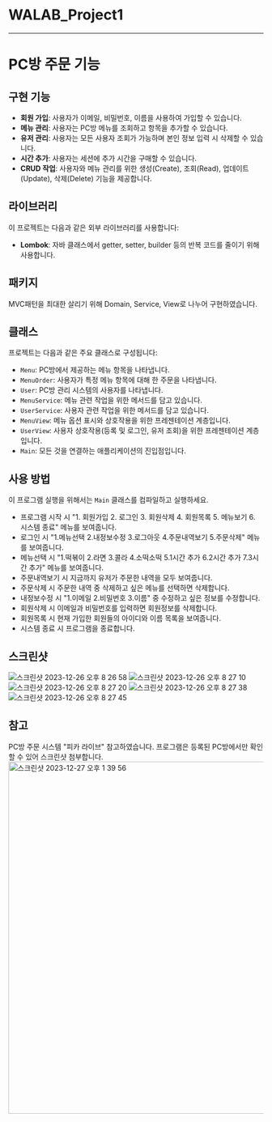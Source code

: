 # WALAB_Project1
---------------------------------------------------------------------------------------------------------
# PC방 주문 기능

## 구현 기능
- **회원 가입**: 사용자가 이메일, 비밀번호, 이름을 사용하여 가입할 수 있습니다.
- **메뉴 관리**: 사용자는 PC방 메뉴를 조회하고 항목을 추가할 수 있습니다.
- **유저 관리**: 사용자는 모든 사용자 조회가 가능하며 본인 정보 입력 시 삭제할 수 있습니다.
- **시간 추가**: 사용자는 세션에 추가 시간을 구매할 수 있습니다.
- **CRUD 작업**: 사용자와 메뉴 관리를 위한 생성(Create), 조회(Read), 업데이트(Update), 삭제(Delete) 기능을 제공합니다.

## 라이브러리
이 프로젝트는 다음과 같은 외부 라이브러리를 사용합니다:
- **Lombok**: 자바 클래스에서 getter, setter, builder 등의 반복 코드를 줄이기 위해 사용합니다.

## 패키지
MVC패턴을 최대한 살리기 위해 Domain, Service, View로 나누어 구현하였습니다.

## 클래스
프로젝트는 다음과 같은 주요 클래스로 구성됩니다:
- `Menu`: PC방에서 제공하는 메뉴 항목을 나타냅니다.
- `MenuOrder`: 사용자가 특정 메뉴 항목에 대해 한 주문을 나타냅니다.
- `User`: PC방 관리 시스템의 사용자를 나타냅니다.
- `MenuService`: 메뉴 관련 작업을 위한 메서드를 담고 있습니다.
- `UserService`: 사용자 관련 작업을 위한 메서드를 담고 있습니다.
- `MenuView`: 메뉴 옵션 표시와 상호작용을 위한 프레젠테이션 계층입니다.
- `UserView`: 사용자 상호작용(등록 및 로그인, 유저 조회)을 위한 프레젠테이션 계층입니다.
- `Main`: 모든 것을 연결하는 애플리케이션의 진입점입니다.

## 사용 방법
이 프로그램 실행을 위해서는 `Main` 클래스를 컴파일하고 실행하세요.
- 프로그램 시작 시 "1. 회원가입 2. 로그인 3. 회원삭제 4. 회원목록 5. 메뉴보기 6. 시스템 종료" 메뉴를 보여줍니다.
- 로그인 시 "1.메뉴선택 2.내정보수정 3.로그아웃 4.주문내역보기 5.주문삭제" 메뉴를 보여줍니다.
- 메뉴선택 시 "1.떡볶이 2.라면 3.콜라 4.소떡소떡 5.1시간 추가 6.2시간 추가 7.3시간 추가" 메뉴를 보여줍니다.
- 주문내역보기 시 지금까지 유저가 주문한 내역을 모두 보여줍니다.
- 주문삭제 시 주문한 내역 중 삭제하고 싶은 메뉴를 선택하면 삭제합니다.
- 내정보수정 시 "1.이메일 2.비밀번호 3.이름" 중 수정하고 싶은 정보를 수정합니다.
- 회원삭제 시 이메일과 비밀번호를 입력하면 회원정보를 삭제합니다.
- 회원목록 시 현재 가입한 회원들의 아이디와 이름 목록을 보여줍니다.
- 시스템 종료 시 프로그램을 종료합니다.

## 스크린샷
![스크린샷 2023-12-26 오후 8 26 58](https://github.com/Park21700305/WALAB_Project1/assets/93187535/32d196d2-1b16-40c0-bc41-772a9ccb92e2)
![스크린샷 2023-12-26 오후 8 27 10](https://github.com/Park21700305/WALAB_Project1/assets/93187535/ead3b411-e0e2-4a28-9c01-758bad11cb8f)
![스크린샷 2023-12-26 오후 8 27 20](https://github.com/Park21700305/WALAB_Project1/assets/93187535/18d845c6-4150-430c-a9de-6d0bdeb2cc47)
![스크린샷 2023-12-26 오후 8 27 38](https://github.com/Park21700305/WALAB_Project1/assets/93187535/eb28d728-7e93-49f8-b030-8011fe9732fc)
![스크린샷 2023-12-26 오후 8 27 45](https://github.com/Park21700305/WALAB_Project1/assets/93187535/0017d2b5-0c33-4e7e-a8f7-afd146b2f604)

## 참고
PC방 주문 시스템 "피카 라이브" 참고하였습니다. 
프로그램은 등록된 PC방에서만 확인할 수 있어 스크린샷 첨부합니다.
<img width="696" alt="스크린샷 2023-12-27 오후 1 39 56" src="https://github.com/Park21700305/WALAB_Project1/assets/93187535/28f38106-ded5-4942-b62d-bf204412b6aa">



